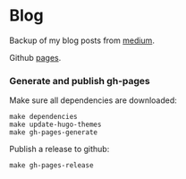 # Blog

Backup of my blog posts from [medium](https://medium.com/@andrzejrehmann/).

Github [pages](https://hoto.github.io/blog/).

### Generate and publish gh-pages

Make sure all dependencies are downloaded:

    make dependencies
    make update-hugo-themes
    make gh-pages-generate

Publish a release to github:

    make gh-pages-release
